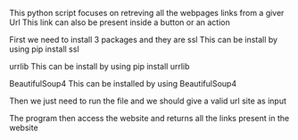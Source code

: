 This python script focuses on retreving all the webpages links from a giver Url
This link can also be present inside a button or an action

First we need to install 3 packages and they are
ssl
This can be install by using pip install ssl 

urrlib
This can be install by using pip install urrlib

BeautifulSoup4
This can be installed by using BeautifulSoup4

Then we just need to run the file and we should give a valid url site as input

The program then access the website and returns all the links present in the website
